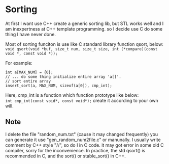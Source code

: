 Sorting
=======
At first I want use C++ create a generic sorting lib, but STL works well and I am inexpertness at C++ template programming. so I decide use C do some thing I have never done.  

Most of sorting funciton is use like C standard library function qsort, below:   
`void qsort(void *buf, size_t num, size_t size, int (*compare)(const void *, const void *));`

For example:   
        
    int a[MAX_NUM] = {0};
    // ... do some thing initialize entire array 'a[]'.
    // sort entire array
    insert_sort(a, MAX_NUM, sizeof(a[0]), cmp_int);

Here, cmp\_int is a function which function prototype like below:  
`int cmp_int(const void*, const void*);` create it according to your own will.

Note 
----
I delete the file "random\_num.txt" (cause it may changed frequently) you can generate it use "gen\_random\_num2file.c" or manunally.
I usually write comment by C++ style "//", so do I in C code. it may got error in some old C compiler, sorry for the inconvenience.
In practice, the std qsort() is recommended in C, and the sort() or stable_sort() in C++.
